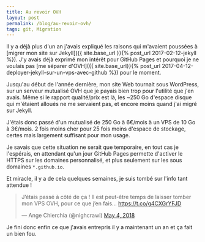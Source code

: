 ```yaml
---
title: Au revoir OVH
layout: post
permalink: /blog/au-revoir-ovh/
tags: git, Migration
---
```

Il y a déjà plus d'un an j'avais expliqué les raisons qui m'avaient poussées à [migrer mon site sur Jekyll]({{ site.base_url }}{% post_url 2017-02-12-jekyll %}). J'y avais déjà exprimé mon intérêt pour GitHub Pages et pourquoi je ne voulais pas [me séparer d'OVH]({{ site.base_url}}{% post_url 2017-04-12-deployer-jekyll-sur-un-vps-avec-github %}) pour le moment.

Jusqu'au début de l'année dernière, mon site Web tournait sous WordPress, sur un serveur mutualisé OVH que je payais bien trop pour l'utilité que j'en avais. Même si le rapport qualité/prix est là, les ~250 Go d'espace disque qui m'étaient alloués ne me servaient pas, et encore moins quand j'ai migré sur Jekyll.

J'étais donc passé d'un mutualisé de 250 Go à 6€/mois à un VPS de 10 Go à 3€/mois. 2 fois moins cher pour 25 fois moins d'espace de stockage, certes mais largement suffisant pour mon usage.

Je savais que cette situation ne serait que temporaire, en tout cas je l'espérais, en attendant qu'un jour GitHub Pages permette d'activer le HTTPS sur les domaines personnalisé, et plus seulement sur les sous domaines `*.github.io`.

Et miracle, il y a de cela quelques semaines, je suis tombé sur l'info tant attendue !

<blockquote class="twitter-tweet" width="80%" data-lang="en"><p lang="fr" dir="ltr">J’étais passé à côté de ça ! Il est peut-être temps de laisser tomber mon VPS OVH, pour ce que j’en fais... <a href="https://t.co/g4CXGrYFJD">https://t.co/g4CXGrYFJD</a></p>&mdash; Ange Chierchia (@nighcrawl) <a href="https://twitter.com/nighcrawl/status/992267480776163329?ref_src=twsrc%5Etfw">May 4, 2018</a></blockquote>
<script async src="https://platform.twitter.com/widgets.js" charset="utf-8"></script>

Je fini donc enfin ce que j'avais entrepris il y a maintenant un an et ça fait un bien fou.
